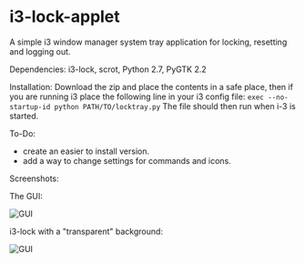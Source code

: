 # i3-lock-applet
A simple i3 window manager system tray application for locking, resetting and logging out.

Dependencies:
i3-lock, scrot, Python 2.7, PyGTK 2.2

Installation:
Download the zip and place the contents in a safe place, then if you are running i3 place the following line in your i3 config file: ```exec --no-startup-id python PATH/TO/locktray.py``` The file should then run when i-3 is started.

To-Do:
 - create an easier to install version.
 - add a way to change settings for commands and icons.

Screenshots:

The GUI:

![GUI](https://github.com/C-Dubb/i3-lock-applet/blob/master/screenshots/gui.png)

i3-lock with a "transparent" background:

![GUI](https://github.com/C-Dubb/i3-lock-applet/blob/master/screenshots/screen.png)
